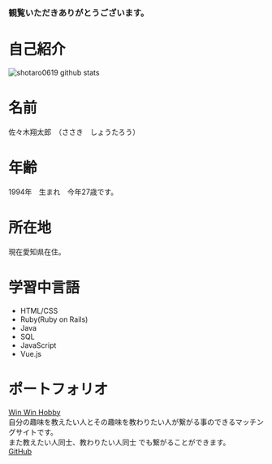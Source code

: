 ### 観覧いただきありがとうございます。

# 自己紹介

![shotaro0619 github stats](https://github-readme-stats.vercel.app/api?username=shotaro0619)

# 名前
佐々木翔太郎　（ささき　しょうたろう）

# 年齢
1994年　生まれ　今年27歳です。

# 所在地
現在愛知県在住。

# 学習中言語
- HTML/CSS
- Ruby(Ruby on Rails)
- Java
- SQL
- JavaScript
- Vue.js

# ポートフォリオ
[Win Win Hobby](https://win-win-hobby.com/)</br>自分の趣味を教えたい人とその趣味を教わりたい人が繋がる事のできるマッチングサイトです。 </br>また教えたい人同士、教わりたい人同士 でも繋がることができます。<br>
[GitHub](https://github.com/shotaro0619/pf-win-win-hobby)

<!-- **shotaro0619/shotaro0619** is a ✨ _special_ ✨ repository because its `README.md` (this file) appears on your GitHub profile.

Here are some ideas to get you started:

- 🔭 I’m currently working on ...
- 🌱 I’m currently learning ...
- 👯 I’m looking to collaborate on ...
- 🤔 I’m looking for help with ...
- 💬 Ask me about ...
- 📫 How to reach me: ...
- 😄 Pronouns: ...
- ⚡ Fun fact: ...
 -->
